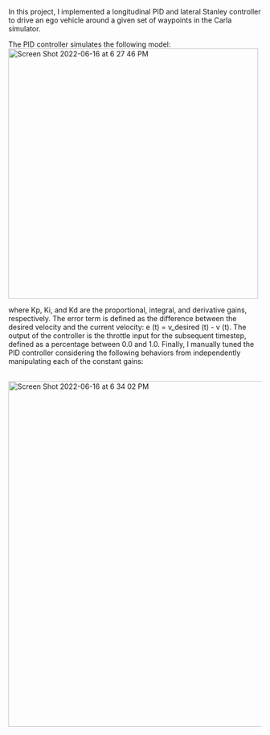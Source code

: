 In this project, I implemented a longitudinal PID and lateral Stanley controller to drive an ego vehicle around a given set of waypoints in the Carla simulator. 

The PID controller simulates the following model: <br>
<img width="497" alt="Screen Shot 2022-06-16 at 6 27 46 PM" src="https://user-images.githubusercontent.com/90004171/174204111-60935f20-fe3f-4eb5-84ae-92b575589075.png">

where Kp, Ki, and Kd are the proportional, integral, and derivative gains, respectively. The error term is defined as the difference between the desired velocity and the current velocity: e (t) = v_desired (t) - v (t). The output of the controller is the throttle input for the subsequent timestep, defined as a percentage between 0.0 and 1.0. Finally, I manually tuned the PID controller considering the following behaviors from independently manipulating each of the constant gains: 

<br>
<img width="687" alt="Screen Shot 2022-06-16 at 6 34 02 PM" src="https://user-images.githubusercontent.com/90004171/174204746-bc3aca57-1e0a-435f-a84a-3ad7494b39d9.png">

